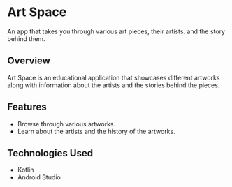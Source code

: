 # Art Space

An app that takes you through various art pieces, their artists, and the story behind them.

## Overview

Art Space is an educational application that showcases different artworks along with information about the artists and the stories behind the pieces.

## Features

- Browse through various artworks.
- Learn about the artists and the history of the artworks.

## Technologies Used

- Kotlin
- Android Studio
